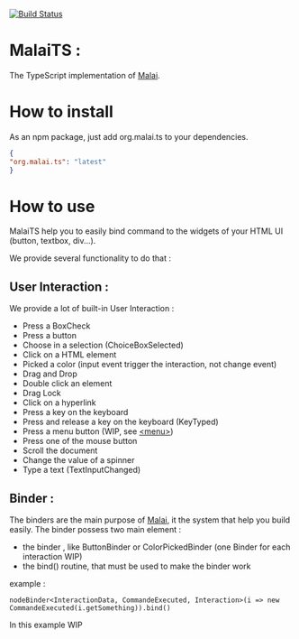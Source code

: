 [![Build Status](https://ci.inria.fr/malai/job/malai_typescript/badge/icon)](https://ci.inria.fr/malai/job/malai_typescript/) 
# MalaiTS :
The TypeScript implementation of [Malai](https://github.com/arnobl/Malai).

# How to install

As an npm package, just add org.malai.ts to your dependencies.

```json
{
"org.malai.ts": "latest"
}
```

# How to use

MalaiTS help you to easily bind command to the widgets of your HTML UI (button, textbox, div...).

We provide several functionality to do that :

## User Interaction :

We provide a lot of built-in User Interaction :
* Press a BoxCheck
* Press a button
* Choose in a selection (ChoiceBoxSelected)
* Click on a HTML element
* Picked a color (input event trigger the interaction, not change event)
* Drag and Drop
* Double click an element
* Drag Lock
* Click on a hyperlink
* Press a key on the keyboard
* Press and release a key on the keyboard (KeyTyped)
* Press a menu button (WIP, see [\<menu\>](https://developer.mozilla.org/en-US/docs/Web/HTML/Element/menu))
* Press one of the mouse button
* Scroll the document
* Change the value of a spinner
* Type a text (TextInputChanged)

## Binder :

The binders are the main purpose of [Malai](https://github.com/arnobl/Malai), it the system that help you build
easily. The binder possess two main element :
* the binder  , like ButtonBinder or ColorPickedBinder (one Binder for each interaction WIP)
* the bind() routine, that must be used to make the binder work

example :
```
nodeBinder<InteractionData, CommandeExecuted, Interaction>(i => new CommandeExecuted(i.getSomething)).bind()
```
In this example WIP